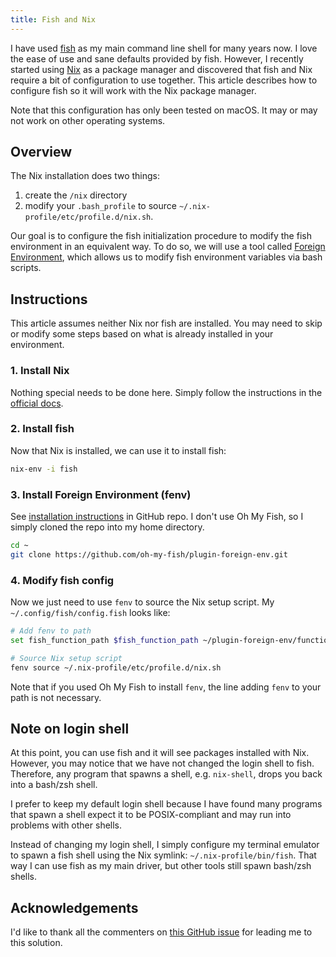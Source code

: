 ```yaml
---
title: Fish and Nix
---
```


I have used [fish](https://fishshell.com) as my main command line shell for many years now. I love the ease of use and sane defaults provided by fish. However, I recently started using [Nix](https://nixos.org/) as a package manager and discovered that fish and Nix require a bit of configuration to use together. This article describes how to configure fish so it will work with the Nix package manager.

Note that this configuration has only been tested on macOS. It may or may not work on other operating systems.

## Overview

The Nix installation does two things:

1) create the `/nix` directory
2) modify your `.bash_profile` to source `~/.nix-profile/etc/profile.d/nix.sh`.

Our goal is to configure the fish initialization procedure to modify the fish environment in an equivalent way. To do so, we will use a tool called [Foreign Environment](https://github.com/oh-my-fish/plugin-foreign-env), which allows us to modify fish environment variables via bash scripts.

## Instructions

This article assumes neither Nix nor fish are installed. You may need to skip or modify some steps based on what is already installed in your environment.

### 1. Install Nix

Nothing special needs to be done here. Simply follow the instructions in the [official docs](https://nixos.org/nix/download.html).

### 2. Install fish

Now that Nix is installed, we can use it to install fish:

```bash
nix-env -i fish
```

### 3. Install Foreign Environment (fenv)

See [installation instructions](https://github.com/oh-my-fish/plugin-foreign-env#install) in GitHub repo. I don't use Oh My Fish, so I simply cloned the repo into my home directory.

```bash
cd ~
git clone https://github.com/oh-my-fish/plugin-foreign-env.git
```

### 4. Modify fish config

Now we just need to use `fenv` to source the Nix setup script. My `~/.config/fish/config.fish` looks like:

```bash
# Add fenv to path
set fish_function_path $fish_function_path ~/plugin-foreign-env/functions

# Source Nix setup script
fenv source ~/.nix-profile/etc/profile.d/nix.sh
```

Note that if you used Oh My Fish to install `fenv`, the line adding `fenv` to your path is not necessary.

## Note on login shell

At this point, you can use fish and it will see packages installed with Nix. However, you may notice that we have not changed the login shell to fish. Therefore, any program that spawns a shell, e.g. `nix-shell`, drops you back into a bash/zsh shell.

I prefer to keep my default login shell because I have found many programs that spawn a shell expect it to be POSIX-compliant and may run into problems with other shells.

Instead of changing my login shell, I simply configure my terminal emulator to spawn a fish shell using the Nix symlink: `~/.nix-profile/bin/fish`. That way I can use fish as my main driver, but other tools still spawn bash/zsh shells.

## Acknowledgements

I'd like to thank all the commenters on [this GitHub issue](https://github.com/NixOS/nix/issues/1512) for leading me to this solution.
